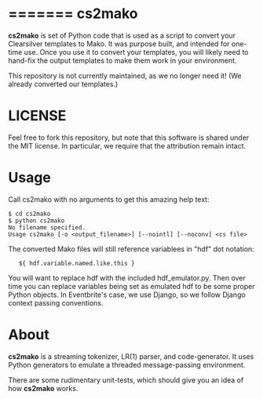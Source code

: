 =======
cs2mako
=======

**cs2mako** is set of Python code that is used as a script to convert
your Clearsilver templates to Mako. It was purpose built, and intended for
one-time use. Once you use it to convert your templates, you will likely
need to hand-fix the output templates to make them work in your environment.

This repository is not currently maintained, as we no longer need it! (We
already converted our templates.)

LICENSE
=======

Feel free to fork this repository, but note that this software is shared under
the MIT license. In particular, we require that the attribution remain intact.

Usage
=====

Call cs2mako with no arguments to get this amazing help text:

	$ cd cs2mako
	$ python cs2mako
	No filename specified.
	Usage cs2mako [-o <output_filename>] [--nointl] [--noconv] <cs file>

The converted Mako files will still reference variablees in "hdf" dot notation:

       ${ hdf.variable.named.like.this }

You will want to replace hdf with the included hdf_emulator.py. Then over time
you can replace variables being set as emulated hdf to be some proper Python objects.
In Eventbrite's case, we use Django, so we follow Django context passing conventions.

About
=====

**cs2mako** is a streaming tokenizer, LR(1) parser, and code-generator.
It uses Python generators to emulate a threaded message-passing environment.

There are some rudimentary unit-tests, which should give you an idea of how **cs2mako** works.

